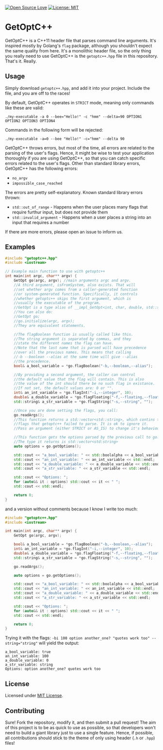 [![Open Source Love](https://badges.frapsoft.com/os/v2/open-source.svg?v=103)](https://github.com/SudoFoundry/GetOptCpp) [![License: MIT](https://img.shields.io/badge/License-MIT-green.svg)](https://opensource.org/licenses/MIT)
# GetOptC++
GetOptC++ is a C++11 header file that parses command line arguments. It's inspired mostly by Golang's `flag` package, although you shouldn't expect the same quality from here.
It's a monolithic header file, so the only thing you really need to use GetOptC++ is the `getoptc++.hpp` file in this repository. That's it. Really.

## Usage
Simply download `getoptc++.hpp`, and add it into your project. Include the file, and you are off to the races!

By default, GetOptC++ operates in `STRICT` mode, meaning only commands like these are valid:
```
./my-executable -a 0 --bee="Hello!" -c "hmm" --delta=90 OPTION1 OPTION2 OPTION3 OPTION4
```
Commands in the following form will be rejected:
```
./my-executable -a=0 --bee "Hello!" -c="hmm" --delta 90
```

GetOptC++ throws errors, but most of the time, all errors are related to the parsing of the user's flags. Hence, it might be wise to test your application thoroughly if you are using GetOptC++, so that you can catch specific errors related to the user's flags. Other than standard library errors, GetOptC++ has the following errors:
- `no_argv`
- `impossible_case_reached`

The errors are pretty self-explanatory. Known standard library errors thrown:
- `std::out_of_range` - Happens when the user places many flags that require furthur input, but does not provide them
- `std::invalid_argument` - Happens when a user places a string into an input that requires a number

If there are more errors, please open an issue to inform us.

## Examples
```cpp
#include "getoptc++.hpp"
#include <iostream>

// Example main function to use with getoptc++
int main(int argc, char** argv) {
    GetOpt go(argc, argv); //main arguments argc and argv.
    //A third argument, isFromSystem, also exists. That will
    //set whether argv comes from a caller-generated function
    //or system-generated function. Specifically, it controls
    //whether getoptc++ skips the first argument, which is
    //usually the executable of the program.
    //GetOpt is a type alias of __impl_GetOpt<int, char, double, std::string>
    //You can also do:
    //GetOpt go;
    //go.initialize(argc, argv);
    //They are equivalent statements.

    //The flagBoolean function is usually called like this.
    //The string argument is separated by commas, and they
    //state the different names the flag can have.
    //Note that the last name that is parsed will have precedence
    //over all the previous names. This means that calling
    //-b --boolean --alias at the same time will give --alias
    //the precedence.
    bool& a_bool_variable = *go.flagBoolean("-b,--boolean,--alias");

    //By providing a second argument, the caller can control
    //the default value that the flag will contain. This is also
    //the value of the int should there be no such flag in existance.
    //If not set, the default values are: 0 or "".
    int& an_int_variable = *go.flagInt("-i,--integer", 10);
    double& a_double_variable = *go.flagFloating("-f,--floating,--float,--decimal", 0.0);
    std::string& a_str_variable = *go.flagString("-s,--string", "");

    //Once you are done setting the flags, you call:
    go.readArgs();
    //This function returns a std::vector<std::string>, which contins the
    //flags that getoptc++ failed to parse. It is ok to ignore it.
    //Pass an argument (either STRICT or AS_IS) to change it's behaviour. By default, it is on STRICT.

    //This function gets the options parsed by the previous call to go.readArgs
    //The type it returns is std::vector<std:string>
    auto options = go.getOptions();

    std::cout << "a_bool_variable: " << std::boolalpha << a_bool_variable << std::noboolalpha << std::endl;
    std::cout << "an_int_variable: " << an_int_variable << std::endl;
    std::cout << "a_double_variable: " << a_double_variable << std::endl;
    std::cout << "a_str_variable: " << a_str_variable << std::endl;

    std::cout << "Options: ";
    for (auto&& it : options) std::cout << it << " ";
    std::cout << std::endl;

    return 0;
}
```
and a version without comments because I know I write too much:
```cpp
#include "getoptc++.hpp"
#include <iostream>

int main(int argc, char** argv) {
    GetOpt go(argc, argv);

    bool& a_bool_variable = *go.flagBoolean("-b,--boolean,--alias");
    int& an_int_variable = *go.flagInt("-i,--integer", 10);
    double& a_double_variable = *go.flagFloating("-f,--floating,--float,--decimal", 0.0);
    std::string& a_str_variable = *go.flagString("-s,--string", "");

    go.readArgs();

    auto options = go.getOptions();

    std::cout << "a_bool_variable: " << std::boolalpha << a_bool_variable << std::noboolalpha << std::endl;
    std::cout << "an_int_variable: " << an_int_variable << std::endl;
    std::cout << "a_double_variable: " << a_double_variable << std::endl;
    std::cout << "a_str_variable: " << a_str_variable << std::endl;

    std::cout << "Options: ";
    for (auto&& it : options) std::cout << it << " ";
    std::cout << std::endl;

    return 0;
}
```

Trying it with the flags: `-bi 100 option another_one? "quotes work too" --string="string"` will yield the output:
```
a_bool_variable: true
an_int_variable: 100
a_double_variable: 0
a_str_variable: string
Options: option another_one? quotes work too
```

## License
Licensed under [MIT License](https://github.com/TeamSudoCoders/GetOptCpp/blob/master/LICENSE.md).

## Contributing
Sure! Fork the repository, modify it, and then submit a pull request! The aim of this project is to be as quick to use as possible, so that developers won't need to build a giant library just to use a single feature. Hence, if possible, all contributions should stick to the theme of only using header (`.h` or `.hpp`) files!
